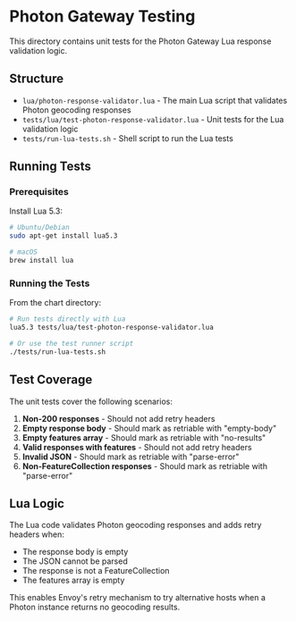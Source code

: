 # Photon Gateway Testing

This directory contains unit tests for the Photon Gateway Lua response validation logic.

## Structure

- `lua/photon-response-validator.lua` - The main Lua script that validates Photon geocoding responses
- `tests/lua/test-photon-response-validator.lua` - Unit tests for the Lua validation logic
- `tests/run-lua-tests.sh` - Shell script to run the Lua tests

## Running Tests

### Prerequisites

Install Lua 5.3:
```bash
# Ubuntu/Debian
sudo apt-get install lua5.3

# macOS
brew install lua
```

### Running the Tests

From the chart directory:
```bash
# Run tests directly with Lua
lua5.3 tests/lua/test-photon-response-validator.lua

# Or use the test runner script
./tests/run-lua-tests.sh
```

## Test Coverage

The unit tests cover the following scenarios:

1. **Non-200 responses** - Should not add retry headers
2. **Empty response body** - Should mark as retriable with "empty-body"
3. **Empty features array** - Should mark as retriable with "no-results" 
4. **Valid responses with features** - Should not add retry headers
5. **Invalid JSON** - Should mark as retriable with "parse-error"
6. **Non-FeatureCollection responses** - Should mark as retriable with "parse-error"

## Lua Logic

The Lua code validates Photon geocoding responses and adds retry headers when:
- The response body is empty
- The JSON cannot be parsed
- The response is not a FeatureCollection
- The features array is empty

This enables Envoy's retry mechanism to try alternative hosts when a Photon instance returns no geocoding results.